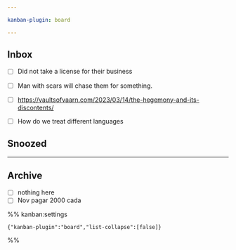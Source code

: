```yaml
---

kanban-plugin: board

---
```


## Inbox

- [ ] Did not take a license for their business
- [ ] Man with scars will chase them for something.
- [ ] https://vaultsofvaarn.com/2023/03/14/the-hegemony-and-its-discontents/
- [ ] How do we treat different languages


## Snoozed



***

## Archive

- [ ] nothing here
- [ ] Nov pagar 2000 cada

%% kanban:settings
```
{"kanban-plugin":"board","list-collapse":[false]}
```
%%